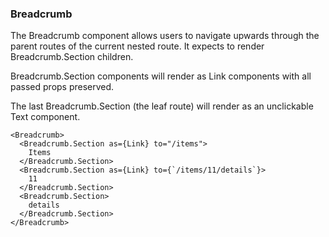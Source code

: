 ### Breadcrumb

The Breadcrumb component allows users to navigate upwards through the parent routes of the current nested route. It expects to render Breadcrumb.Section children.

Breadcrumb.Section components will render as Link components with all passed props preserved.

The last Breadcrumb.Section (the leaf route) will render as an unclickable Text component.

```
<Breadcrumb>
  <Breadcrumb.Section as={Link} to="/items">
    Items
  </Breadcrumb.Section>
  <Breadcrumb.Section as={Link} to={`/items/11/details`}>
    11
  </Breadcrumb.Section>
  <Breadcrumb.Section>
    details
  </Breadcrumb.Section>
</Breadcrumb>
```

